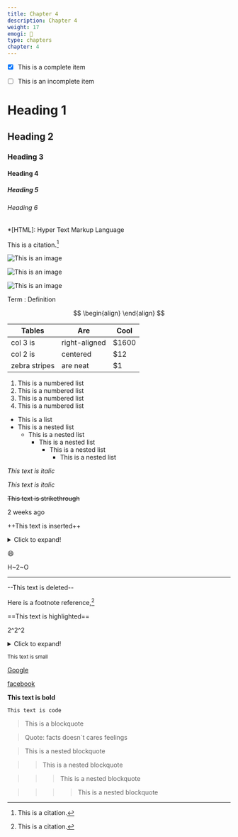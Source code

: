 ```yaml
---
title: Chapter 4
description: Chapter 4
weight: 17
emogi: 🤫
type: chapters
chapter: 4
---
```



- [x] This is a complete item
- [ ] This is an incomplete item


# Heading 1 
## Heading 2 
### Heading 3 
#### Heading 4 
##### Heading 5 
###### Heading 6 


*[HTML]: Hyper Text Markup Language


This is a citation.[^1]
[^1]: This is a citation.


![This is an image](https://www.google.com/images/branding/googlelogo/1x/googlelogo_color_272x92dp.png)

![This is an image](https://images.pexels.com/photos/14980905/pexels-photo-14980905.jpeg "This is a title")

![This is an image](https://images.pexels.com/photos/1612351/pexels-photo-1612351.jpeg)


Term
: Definition


$$
\begin{align}
\end{align}
$$


| Tables | Are | Cool |
| --- | --- | --- |
| col 3 is | right-aligned | $1600 |
| col 2 is | centered | $12 |
| zebra stripes | are neat | $1 |


1. This is a numbered list
2. This is a numbered list
3. This is a numbered list
4. This is a numbered list
- This is a list
- This is a nested list
	- This is a nested list
		- This is a nested list
			- This is a nested list
				- This is a nested list


*This text is italic*

_This text is italic_


~~This text is strikethrough~~


<time datetime="2013-04-06T12:32+00:00">2 weeks ago</time>


++This text is inserted++


<details>
<summary>Click to expand!</summary>
</details>


:smile:


H~2~O


---


--This text is deleted--


Here is a footnote reference,[^1]
[^1]: And here is the footnote.


==This text is highlighted==


2^2^2


<details>
<summary>Click to expand!</summary>
</details>


<sub>This text is small</sub>


[Google](https://www.google.com)

[facebook](https://www.facebook.com "This is a title")


**This text is bold**


`This text is code`


> This is a blockquote

> Quote: facts doesn`t cares feelings 

> This is a nested blockquote

>> This is a nested blockquote

>>> This is a nested blockquote

>>>> This is a nested blockquote

